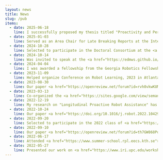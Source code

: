 ```yaml
---
layout: news
title: News
slug: /pub
items:
  - date: 2025-06-18
    line: I successfully proposed my thesis titled "Proactivity and Personalization in Longotudinal Robotic Assistance"
  - date: 2025-01-03
    line: Served as an Area Chair for Late Breaking Reports at the International Conference on Human Robot Interaction (HRI), 2025
  - date: 2024-10-28
    line: Selected to participate in the Doctoral Consortium at the <a href="https://rcais.github.io/">Summit on Responsible Computing, AI, and Society</a>
  - date: 2024-10-14
    line: Was invited to speak at the <a href="https://edmws.github.io/">Environment Dynamics Matters</a> workshop at IROS, 2024, Abu Dhabi.
  - date: 2024-04-04
    line: I was awarded a fellowship from the Georgia Robotics Fellowship program, funded by the College of Computing at GeorgiaTech.
  - date: 2023-11-09
    line: Helped organize Conference on Robot Learning, 2023 in Atlanta, as a Student Volunteer Coordinator.
  - date: 2023-08-30
    line: Our paper <a href="https://openreview.net/forum?id=rvh0vkwKUM"><b>Predicting Routine Object Usage for Proactive Robot Assistance</b></a> got accepted at Conference on Robot Learning, 2023.
  - date: 2023-03-13
    line: Co‐organized the <a href="https://sites.google.com/view/semanticsforhri/?pli=1"><b>Semantic Scene Understanding for Human Robot Interaction</b></a> workshop at the ACM/IEEE International Conference on Human Robot Interaction (HRI), 2023
  - date: 2022-12-19
    line: My research on "Longitudinal Proactive Robot Assistance" has been accepted for inclusion in the <a href="https://hripioneers.org"><b>HRI Pioneers 2023</b></a> Workshop.
  - date: 2022-10-24
    line: Our paper <a href="https://doi.org/10.1016/j.robot.2022.104294"><b>A survey of semantic reasoning frameworks for robotic systems</b></a> is available online and will be published at the Robotics and Autonomous Systems (RAS) journal.
  - date: 2022-09-20
    line: Selected to participate in the 2022 class of <a href="https://research.google/outreach/csrmp/"><b>Google CS Research Mentorship Program</b></a>.
  - date: 2022-09-10
    line: Our paper <a href="https://openreview.net/forum?id=th7GW868Pok"><b>Proactive Robot Assistance via Spatio-Temporal Object Modeling</b></a> got accepted at Conference on Robot Learning, 2022.
  - date: 2022-06-17
    line: Attended <a href="https://www.summer-school.rpl.eecs.kth.se"><b>Summer School organized by KTH Royal University</b> </a> in Stockholm, Sweden. Wonderfully organized event fostering networking and collaboration with robotics researchers across the globe.
  - date: 2022-05-27
    line: Presented our work on <a href="https://www.iri.upc.edu/workshops/pred-ant-hri/files/papers/PAR-HRI22_paper_8824_pp.pdf"><b> Understanding In-home Routines through Spatio-temporal Object Tracking for Proactive Assistance </b></a> at <a href="https://www.iri.upc.edu/workshops/pred-ant-hri/index.html">PAR-HRI workshop</a> at ICRA in Philadelphia.
---
```


<br />
<br />

